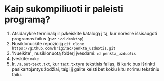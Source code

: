 # Kaip sukompiliuoti ir paleisti programą?
1. Atsidarykite terminalą ir pakeiskite katalogą į tą, kur norėsite išsisaugoti programos failus 
(pvz.: ```cd desktop```)
2. Nusiklonuokite repoziciją ```git clone https://github.com/brigitac/penkta_uzduotis.git```
3. 'Nueikite' į nusiklonuotą folderį įvesdami: ```cd penkta_uzduotis```
4. Įveskite: ```make ```
5. Ir```./a.out<text.txt```, kur ```text.txt```yra tekstinis failas, iš kurio bus išrinkti pasikartojantys žodžiai, taigi jį galite keisti bet kokiu kitu norimu tekstiniu failu.   
